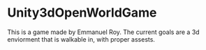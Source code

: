 # Unity3dOpenWorldGame
This is a game made by Emmanuel Roy. The current goals are a 3d enviorment that is walkable in, with proper assests.
